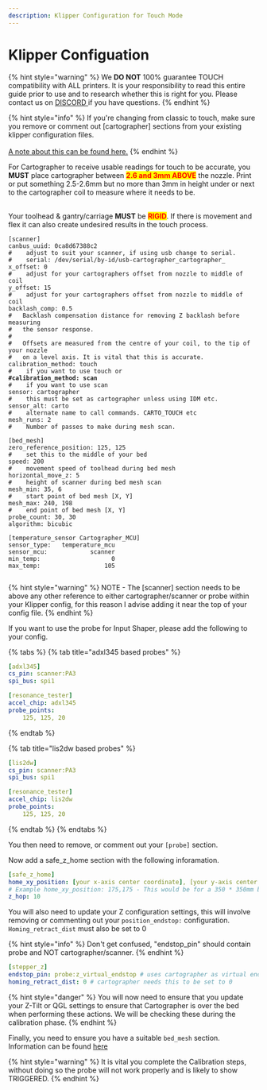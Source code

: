 ```yaml
---
description: Klipper Configuration for Touch Mode
---
```


# Klipper Configuation

{% hint style="warning" %}
We **DO NOT** 100% guarantee TOUCH compatibility with ALL printers. It is your responsibility to read this entire guide prior to use and to research whether this is right for you. Please contact us on [DISCORD ](https://discord.gg/yzazQMEGS2)if you have questions.
{% endhint %}

{% hint style="info" %}
If you're changing from classic to touch, make sure you remove or comment out \[cartographer] sections from your existing klipper configuration files.\
\
[A note about this can be found here.](../../troubleshooting.md#command-mismatch)
{% endhint %}

For Cartographer to receive usable readings for touch to be accurate, you **MUST** place cartographer between <mark style="color:red;">**2.6 and 3mm ABOVE**</mark> the nozzle. Print or put something 2.5-2.6mm but no more than 3mm in height under or next to the cartographer coil to measure where it needs to be.

\
Your toolhead & gantry/carriage **MUST** be <mark style="color:red;">**RIGID**</mark>. If there is movement and flex it can also create undesired results in the touch process.

<pre class="language-yaml"><code class="lang-yaml">[scanner]
canbus_uuid: 0ca8d67388c2            
#    adjust to suit your scanner, if using usb change to serial.
#    serial: /dev/serial/by-id/usb-cartographer_cartographer_
x_offset: 0                          
#    adjust for your cartographers offset from nozzle to middle of coil
y_offset: 15                         
#    adjust for your cartographers offset from nozzle to middle of coil
backlash_comp: 0.5
#   Backlash compensation distance for removing Z backlash before measuring
#   the sensor response.
# 
#   Offsets are measured from the centre of your coil, to the tip of your nozzle 
#   on a level axis. It is vital that this is accurate. 
calibration_method: touch
#    if you want to use touch or 
<strong>#calibration_method: scan
</strong>#    if you want to use scan
sensor: cartographer
#    this must be set as cartographer unless using IDM etc.
sensor_alt: carto
#    alternate name to call commands. CARTO_TOUCH etc      
mesh_runs: 2
#    Number of passes to make during mesh scan.

[bed_mesh]
zero_reference_position: 125, 125    
#    set this to the middle of your bed
speed: 200
#    movement speed of toolhead during bed mesh
horizontal_move_z: 5
#    height of scanner during bed mesh scan
mesh_min: 35, 6
#    start point of bed mesh [X, Y]
mesh_max: 240, 198
#    end point of bed mesh [X, Y]
probe_count: 30, 30
algorithm: bicubic

[temperature_sensor Cartographer_MCU]
sensor_type:   temperature_mcu
sensor_mcu:            scanner
min_temp:                    0
max_temp:                  105

</code></pre>

{% hint style="warning" %}
NOTE - The \[scanner] section needs to be above any other reference to either cartographer/scanner or probe within your Klipper config, for this reason I advise adding it near the top of your config file.&#x20;
{% endhint %}

If you want to use the probe for Input Shaper, please add the following to your config.

{% tabs %}
{% tab title="adxl345 based probes" %}
```yaml
[adxl345]
cs_pin: scanner:PA3
spi_bus: spi1

[resonance_tester]
accel_chip: adxl345
probe_points:
    125, 125, 20
```
{% endtab %}

{% tab title="lis2dw based probes" %}
```yaml
[lis2dw]
cs_pin: scanner:PA3
spi_bus: spi1

[resonance_tester]
accel_chip: lis2dw
probe_points:
    125, 125, 20
```
{% endtab %}
{% endtabs %}

You then need to remove, or comment out your `[probe]` section.

Now add a safe\_z\_home section with the following inforamation.

```yaml
[safe_z_home]
home_xy_position: [your x-axis center coordinate], [your y-axis center coordinate]
# Example home_xy_position: 175,175 - This would be for a 350 * 350mm bed. 
z_hop: 10
```

You will also need to update your Z configuration settings, this will involve removing or commenting out your `position_endstop:` configuration. `Homing_retract_dist`  must also be set to 0

{% hint style="info" %}
Don't get confused, "endstop\_pin" should contain probe and NOT cartographer/scanner.
{% endhint %}

```yaml
[stepper_z]
endstop_pin: probe:z_virtual_endstop # uses cartographer as virtual endstop
homing_retract_dist: 0 # cartographer needs this to be set to 0
```

{% hint style="danger" %}
You will now need to ensure that you update your Z-Tilt or QGL settings to ensure that Cartographer is over the bed when performing these actions.  We will be checking these during the calibration phase.&#x20;
{% endhint %}

Finally, you need to ensure you have a suitable `bed_mesh` section. Information can be found [here](https://www.klipper3d.org/Bed_Mesh.html)

{% hint style="warning" %}
It is vital you complete the Calibration steps, without doing so the probe will not work properly and is likely to show TRIGGERED.&#x20;
{% endhint %}

